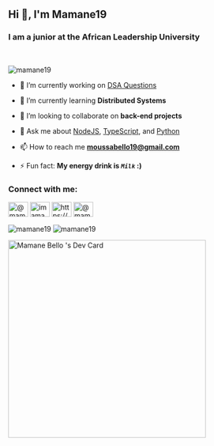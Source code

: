 ## Hi 👋, I'm Mamane19
### I am a junior at the African Leadership University
</br>

<p align="left"> <img src="https://komarev.com/ghpvc/?username=mamane19&label=Profile%20views&color=0e75b6&style=flat" alt="mamane19" /> </p>


- 🔭 I’m currently working on [DSA Questions](https://github.com/mamane19/interview-prep-dsa)

- 🌱 I’m currently learning **Distributed Systems**

- 👯 I’m looking to collaborate on **back-end projects**

- 💬 Ask me about [NodeJS](https://nodejs.org), [TypeScript](https://www.typescriptlang.org/), and [Python](https://www.python.org/)

- 📫 How to reach me **moussabello19@gmail.com**

- ⚡ Fun fact: **My energy drink is *`Milk`* :)**

<h3 align="left">Connect with me:</h3>
<p align="left">
<a href="https://dev.to/mamane19" target="blank"><img align="center" src="https://cdn.jsdelivr.net/npm/simple-icons@3.0.1/icons/dev-dot-to.svg" alt="@mamane19" height="30" width="40" /></a>
<a href="https://twitter.com/imamane19" target="blank"><img align="center" src="https://raw.githubusercontent.com/rahuldkjain/github-profile-readme-generator/master/src/images/icons/Social/twitter.svg" alt="imamane19" height="30" width="40" /></a>
<a href="https://linkedin.com/in/https://www.linkedin.com/in/bello-moussa-amadou-210653192/" target="blank"><img align="center" src="https://raw.githubusercontent.com/rahuldkjain/github-profile-readme-generator/master/src/images/icons/Social/linked-in-alt.svg" alt="https://www.linkedin.com/in/bello-moussa-amadou-210653192/" height="30" width="40" /></a>
<a href="https://instagram.com/imamane19" target="blank"><img align="center" src="https://raw.githubusercontent.com/rahuldkjain/github-profile-readme-generator/master/src/images/icons/Social/instagram.svg" alt="@mamane19" height="30" width="40" /></a>
</p>

<p align= "left">
<img align="center" src="https://github-readme-stats.vercel.app/api?username=mamane19&show_icons=true&locale=en" alt="mamane19" />



<img align="center" src="https://github-readme-streak-stats.herokuapp.com/?user=mamane19&" alt="mamane19" />
</p>
<a href="https://app.daily.dev/mamane19"><img src="https://api.daily.dev/devcards/c7500ee4c9f647b98643ad20d7f98857.png?r=97v" width="400" alt="Mamane Bello 's Dev Card"/></a>
